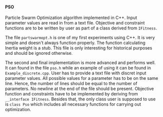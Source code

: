 #### PSO
Particle Swarm Optimization algorithm implemented in C++. Input parameter values are read in from a text file. Objective and constraint functions are to be written by user as part of a class derived from `IFitness`.

The file `partswarmopt.h` is one of my first experiments using C++. It is very simple and doesn't always function properly. The function calculating Inertia weight is a stub. This file is only interesting for historical purposes and should be ignored otherwise.

The second and final implementation is more advanced and performs well. It can found in the file `pso.h` while an example of using it can be found in `Example_discrete.cpp`. User has to provide a text file with discret input parameter values. All possible values for a parameter has to be on the same line. Hence, the number of lines should be equal to the number of parameters. No newline at the end of the file should be present. Objective function and constraints have to be implemented by deriving from `__interface IFitness`. Besides that, the only class user is supposed to use is `class Pso` which includes all necessary functions for carrying out optimization.
